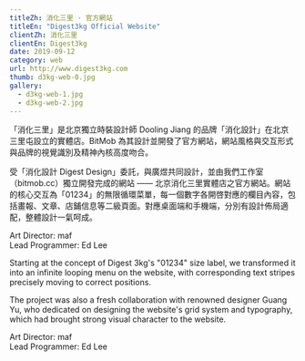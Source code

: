 ```yaml
---
titleZh: 消化三里 · 官方網站
titleEn: "Digest3kg Official Website"
clientZh: 消化三里
clientEn: Digest3kg
date: 2019-09-12
category: web
url: http://www.digest3kg.com
thumb: d3kg-web-0.jpg
gallery:
  - d3kg-web-1.jpg
  - d3kg-web-2.jpg
---
```


「消化三里」是北京獨立時裝設計師 Dooling Jiang 的品牌「消化設計」在北京三里屯設立的實體店。BitMob 為其設計並開發了官方網站，網站風格與交互形式與品牌的視覺識別及精神內核高度吻合。

受「消化設計 Digest Design」委託，與廣煜共同設計，並由我們工作室（bitmob.cc）獨立開發完成的網站 —— 北京消化三里實體店之官方網站。網站的核心交互為「01234」的無限循環菜單，每一個數字各開啓對應的欄目內容，包括畫報、文章、店鋪信息等二級頁面。對應桌面端和手機端，分別有設計佈局適配，整體設計一氣呵成。

Art Director: maf<br/>Lead Programmer: Ed Lee

<!-- lang -->

Starting at the concept of Digest 3kg's "01234" size label, we transformed it into an infinite looping menu on the website, with corresponding text stripes precisely moving to correct positions.

The project was also a fresh collaboration with renowned designer Guang Yu, who dedicated on designing the website's grid system and typography, which had brought strong visual character to the website.

Art Director: maf<br/>Lead Programmer: Ed Lee
